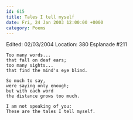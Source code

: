 ```yaml
---
id: 615
title: Tales I tell myself
date: Fri, 24 Jan 2003 12:00:00 +0000
category: Poems
---
```


Edited: 02/03/2004
Location: 380 Esplanade #211

    Too many words...  
    that fall on deaf ears;  
    too many sights...  
    that find the mind's eye blind.

    So much to say,  
    were saying only enough;  
    but with each word  
    the distance grows too much.

    I am not speaking of you:  
    These are the tales I tell myself.


